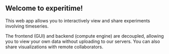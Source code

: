 ## Welcome to experitime!

This web app allows you to interactively view and share experiments involving timeseries.

The frontend (GUI) and backend (compute engine) are decoupled, allowing you to view your own data without uploading to our servers. You can also share visualizations with remote collaborators.

[//]: # "jinjaroot synctool exclude"